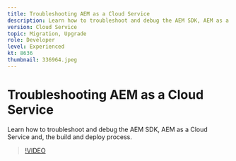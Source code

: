 ```yaml
---
title: Troubleshooting AEM as a Cloud Service
description: Learn how to troubleshoot and debug the AEM SDK, AEM as a Cloud Service and, the build and deploy process.
version: Cloud Service
topic: Migration, Upgrade
role: Developer
level: Experienced
kt: 8636
thumbnail: 336964.jpeg
---
```


# Troubleshooting AEM as a Cloud Service

Learn how to troubleshoot and debug the AEM SDK, AEM as a Cloud Service and, the build and deploy process.

>[!VIDEO](https://video.tv.adobe.com/v/336964/?quality=12&learn=on)
